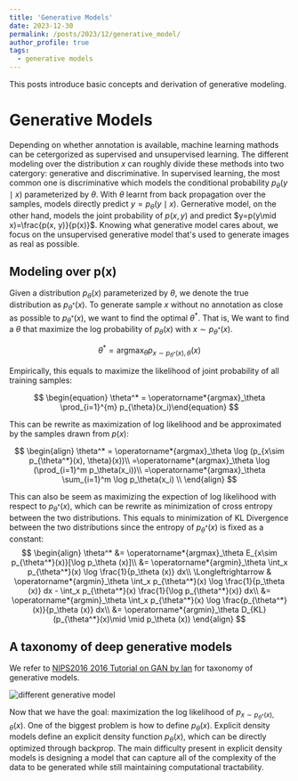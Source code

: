 ```yaml
---
title: 'Generative Models'
date: 2023-12-30
permalink: /posts/2023/12/generative_model/
author_profile: true
tags:
  - generative models
---
```


This posts introduce basic concepts and derivation of generative modeling.

# Generative Models

Depending on whether annotation is available, machine learning mathods can be cetergorized as supervised and unsupervised learning. The different modeling over the distribution $x$ can roughly divide these methods into two catergory: generative and discriminative. In supervised learning, the most common one is discriminative which models the conditional probability $p_\theta(y\mid x)$ parameterized by $\theta$. With $\theta$ learnt from back propagation over the samples, models directly predict $y = p_\theta(y\mid x)$. Gernerative model, on the other hand, models the joint probability of $p(x, y)$ and predict $y=p(y\mid x)=\frac{p(x, y)}{p(x)}$. Knowing what generative model cares about, we focus on the unsupervised generative model that's used to generate images as real as possible. 

## Modeling over p(x)

Given a distribution $p_\theta(x)$ parameterized by $\theta$, we denote the true distribution as $p_{\theta^*}(x)$.  To generate sample $x$ without no annotation as close as possible to $p_{\theta^*}(x)$, we want to find the optimal $\theta^*$. That is, We want to find a $\theta$ that maximize the log probability of $p_\theta(x)$ with $x\sim p_{\theta^*}(x)$.

$$
\begin{equation}
  \theta^* = \operatorname*{argmax}_\theta p_{x\sim p_{\theta^*}(x), \theta}(x)
\end{equation}
$$

Empirically, this equals to maximize the likelihood of joint probability of all training samples:

$$
\begin{equation}
\theta^* = \operatorname*{argmax}_\theta \prod_{i=1}^{m} p_{\theta}(x_i)\end{equation}
$$

This can be rewrite as maximization of log likelihood and be approximated by the samples drawn from $p(x)$:

$$
\begin{align}
\theta^* = \operatorname*{argmax}_\theta \log (p_{x\sim p_{\theta^*}(x), \theta}(x))\\
=\operatorname*{argmax}_\theta \log (\prod_{i=1}^m p_\theta(x_i))\\
=\operatorname*{argmax}_\theta \sum_{i=1}^m \log p_\theta(x_i) \\
\end{align}
$$

This can also be seem as maximizing the expection of log likelihood with respect to $p_{\theta^\ast}(x)$, which can be rewrite as minimization of cross entropy between the two distributions. This equals to minimization of KL Divergence between the two distributions since the entropy of $p_{\theta^*}(x)$ is fixed as a constant:
$$
\begin{align}
\theta^* &= \operatorname*{argmax}_\theta E_{x\sim p_{\theta^*}(x)}[\log p_\theta (x)]\\
&= \operatorname*{argmin}_\theta \int_x p_{\theta^*}(x) \log \frac{1}{p_\theta (x)} dx\\
\Longleftrightarrow & \operatorname*{argmin}_\theta \int_x p_{\theta^*}(x) \log \frac{1}{p_\theta (x)} dx - \int_x p_{\theta^*}(x) \frac{1}{\log p_{\theta^*}(x)} dx\\
&= \operatorname*{argmin}_\theta \int_x p_{\theta^*}(x) \log \frac{p_{\theta^*}(x)}{p_\theta (x)} dx\\
&= \operatorname*{argmin}_\theta D_{KL}(p_{\theta^*}(x)\mid \mid p_\theta (x))
\end{align}
$$
## A taxonomy of deep generative models

We refer to [NIPS2016 2016 Tutorial on GAN by Ian](https://arxiv.org/pdf/1701.00160.pdf) for taxonomy of generative models.

![different generative model](https://cdn.jsdelivr.net/gh/williamium3000/mynote@images/pic_1670834817305.png)  

Now that we have the goal: maximization the log likelihood of $p_{x\sim p_{\theta^*}(x), \theta}(x)$. One of the biggest problem is how to define $p_\theta(x)$. Explicit density models define an explicit density function $p_\theta(x)$, which can be directly optimized through backprop. The main difficulty present in explicit density models is designing a model that can capture all of the complexity of the data to be generated while still maintaining computational tractability. 

